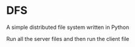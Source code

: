 # DFS
A simple distributed file system written in Python

Run all the server files and then run the client file  
